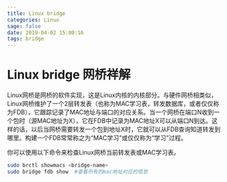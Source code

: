 ```yaml
---
title: Linux bridge
categories: Linux
sage: false
date: 2019-04-02 15:00:16
tags: bridge
---
```


# Linux bridge 网桥祥解

Linux网桥是网桥的软件实现，这是Linux内核的内核部分。与硬件网桥相类似，Linux网桥维护了一个2层转发表（也称为MAC学习表，转发数据库，或者仅仅称为FDB），它跟踪记录了MAC地址与端口的对应关系。当一个网桥在端口N收到一个包时（源MAC地址为X），它在FDB中记录为MAC地址X可以从端口N到达。这样的话，以后当网桥需要转发一个包到地址X时，它就可以从FDB查询知道转发到哪里。构建一个FDB常常称之为“MAC学习”或仅仅称为“学习”过程。

<!-- more -->

你可以使用以下命令来检查Linux网桥当前转发表或MAC学习表。

```bash
sudo brctl showmacs <bridge-name>
sudo bridge fdb show  #查看所有的mac地址对应的信息
```